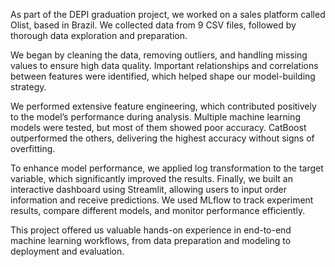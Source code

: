 As part of the DEPI graduation project, we worked on a sales platform called Olist,
based in Brazil. We collected data from 9 CSV files, followed by thorough data exploration and preparation.

We began by cleaning the data, removing outliers, and handling missing values to ensure high data quality.
Important relationships and correlations between features were identified, which helped shape our model-building strategy.

We performed extensive feature engineering, which contributed positively to the model’s performance during analysis.
Multiple machine learning models were tested, but most of them showed poor accuracy.
CatBoost outperformed the others, delivering the highest accuracy without signs of overfitting.

To enhance model performance, we applied log transformation to the target variable, which significantly improved the results.
Finally, we built an interactive dashboard using Streamlit, allowing users to input order information and receive predictions.
We used MLflow to track experiment results, compare different models, and monitor performance efficiently.

This project offered us valuable hands-on experience in end-to-end machine learning workflows, from data preparation and modeling to deployment and evaluation.
